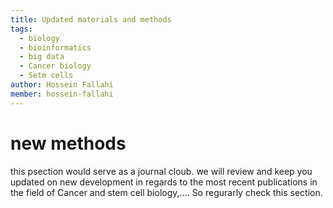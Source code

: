 ```yaml
---
title: Updated materials and methods
tags:
  - biology
  - bioinformatics
  - big data
  - Cancer biology
  - Setm cells
author: Hossein Fallahi
member: hossein-fallahi
---
```


# new methods

this psection would serve as a journal cloub. we will review and keep you updated on new development in regards to the most recent publications in the field of Cancer and stem cell biology,....
So regurarly check this section. 
